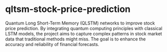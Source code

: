 # qltsm-stock-price-prediction
Quantum Long Short-Term Memory (QLSTM) networks to improve stock price prediction. By integrating quantum computing principles with classical LSTM models, the project aims to capture complex patterns in stock market data that traditional methods might miss. The goal is to enhance the accuracy and reliability of financial forecasts.
